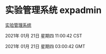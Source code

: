 # 实验管理系统 expadmin
[实验管理系统](http://59.174.25.186:56808/expadmin-782313d2-e1b1-4ea7-932e-3a55e6a1a4d0/)

2021年 01月 21日 星期四 11:00:42 CST

2021年 01月 21日 星期四 03:00:42 GMT
